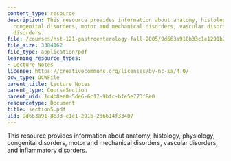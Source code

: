 ```yaml
---
content_type: resource
description: This resource provides information about anatomy, histology, physiology,
  congenital disorders, motor and mechanical disorders, vascular disorders, and inflammatory
  disorders.
file: /courses/hst-121-gastroenterology-fall-2005/9d663a918b33c1e1291b2d6614f33407_section5.pdf
file_size: 3384162
file_type: application/pdf
learning_resource_types:
- Lecture Notes
license: https://creativecommons.org/licenses/by-nc-sa/4.0/
ocw_type: OCWFile
parent_title: Lecture Notes
parent_type: CourseSection
parent_uid: 1c4b8ea0-5de6-6c17-9bfc-bfe5e773f8e0
resourcetype: Document
title: section5.pdf
uid: 9d663a91-8b33-c1e1-291b-2d6614f33407
---
```

This resource provides information about anatomy, histology, physiology, congenital disorders, motor and mechanical disorders, vascular disorders, and inflammatory disorders.